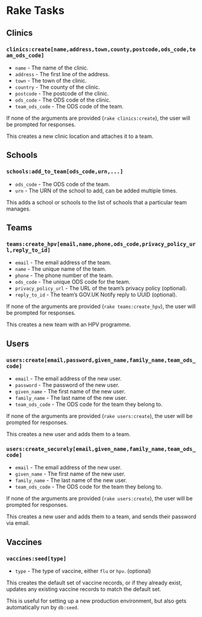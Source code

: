 # Rake Tasks

## Clinics

### `clinics:create[name,address,town,county,postcode,ods_code,team_ods_code]`

- `name` - The name of the clinic.
- `address` - The first line of the address.
- `town` - The town of the clinic.
- `country` - The county of the clinic.
- `postcode` - The postcode of the clinic.
- `ods_code` - The ODS code of the clinic.
- `team_ods_code` - The ODS code of the team.

If none of the arguments are provided (`rake clinics:create`), the user will be prompted for responses.

This creates a new clinic location and attaches it to a team.

## Schools

### `schools:add_to_team[ods_code,urn,...]`

- `ods_code` - The ODS code of the team.
- `urn` - The URN of the school to add, can be added multiple times.

This adds a school or schools to the list of schools that a particular team manages.

## Teams

### `teams:create_hpv[email,name,phone,ods_code,privacy_policy_url,reply_to_id]`

- `email` - The email address of the team.
- `name` - The unique name of the team.
- `phone` - The phone number of the team.
- `ods_code` - The unique ODS code for the team.
- `privacy_policy_url` - The URL of the team’s privacy policy (optional).
- `reply_to_id` - The team’s GOV.UK Notify reply to UUID (optional).

If none of the arguments are provided (`rake teams:create_hpv`), the user will be prompted for responses.

This creates a new team with an HPV programme.

## Users

### `users:create[email,password,given_name,family_name,team_ods_code]`

- `email` - The email address of the new user.
- `password` - The password of the new user.
- `given_name` - The first name of the new user.
- `family_name` - The last name of the new user.
- `team_ods_code` - The ODS code for the team they belong to.

If none of the arguments are provided (`rake users:create`), the user will be prompted for responses.

This creates a new user and adds them to a team.

### `users:create_securely[email,given_name,family_name,team_ods_code]`

- `email` - The email address of the new user.
- `given_name` - The first name of the new user.
- `family_name` - The last name of the new user.
- `team_ods_code` - The ODS code for the team they belong to.

If none of the arguments are provided (`rake users:create`), the user will be prompted for responses.

This creates a new user and adds them to a team, and sends their password via email.

## Vaccines

### `vaccines:seed[type]`

- `type` - The type of vaccine, either `flu` or `hpv`. (optional)

This creates the default set of vaccine records, or if they already exist, updates any existing vaccine records to match the default set.

This is useful for setting up a new production environment, but also gets automatically run by `db:seed`.
